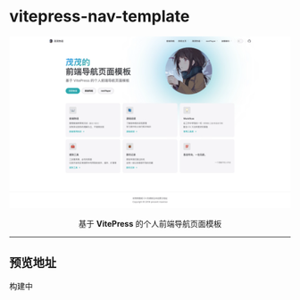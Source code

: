 # vitepress-nav-template

<p align="center">
<img src="https://raw.githubusercontent.com/maomao1996/picture/main/vitepress-nav-template/home.webp"/>
</p>
<p align="center"> 基于 <b>VitePress</b> 的个人前端导航页面模板 </p>

---

## 预览地址

构建中
